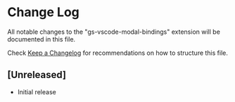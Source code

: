 # Change Log

All notable changes to the "gs-vscode-modal-bindings" extension will be documented in this file.

Check [Keep a Changelog](http://keepachangelog.com/) for recommendations on how to structure this file.

## [Unreleased]

- Initial release